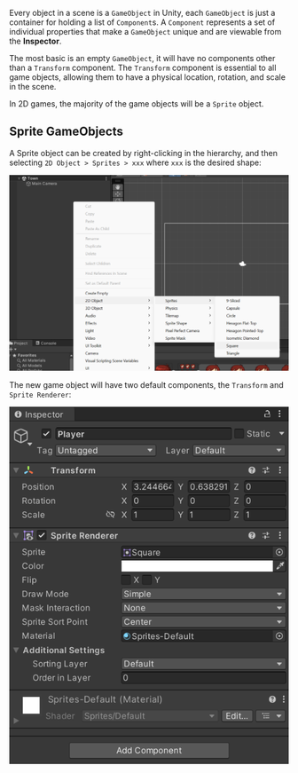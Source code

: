Every object in a scene is a `GameObject` in Unity, each `GameObject` is just a container for holding a list of `Component`s. A `Component` represents a set of individual properties that make a `GameObject` unique and are viewable from the **Inspector**.

The most basic is an empty `GameObject`, it will have no components other than a `Transform` component. The `Transform` component is essential to all game objects, allowing them to have a physical location, rotation, and scale in the scene.

In 2D games, the majority of the game objects will be a `Sprite` object.

## Sprite GameObjects
A Sprite object can be created by right-clicking in the hierarchy, and then selecting `2D Object > Sprites > xxx` where `xxx` is the desired shape:

![](../images/2d_sprite_object_options.png)

The new game object will have two default components, the `Transform` and `Sprite Renderer`:

![](../images/sprite_components.png)

